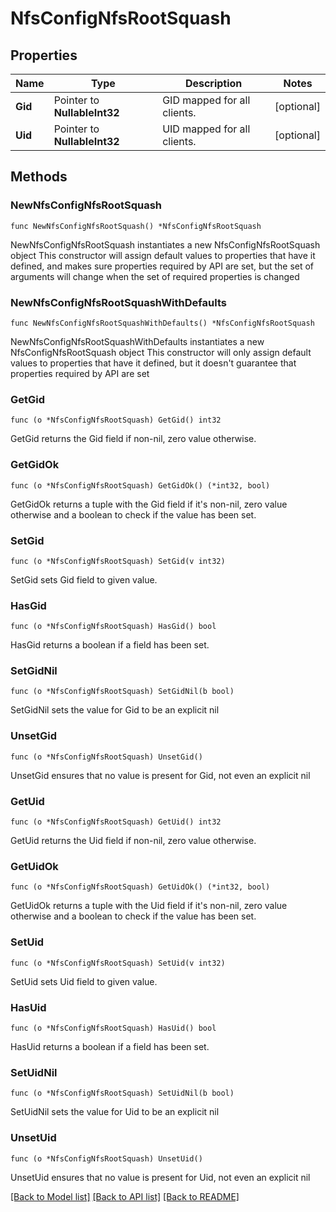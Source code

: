 # NfsConfigNfsRootSquash

## Properties

Name | Type | Description | Notes
------------ | ------------- | ------------- | -------------
**Gid** | Pointer to **NullableInt32** | GID mapped for all clients. | [optional] 
**Uid** | Pointer to **NullableInt32** | UID mapped for all clients. | [optional] 

## Methods

### NewNfsConfigNfsRootSquash

`func NewNfsConfigNfsRootSquash() *NfsConfigNfsRootSquash`

NewNfsConfigNfsRootSquash instantiates a new NfsConfigNfsRootSquash object
This constructor will assign default values to properties that have it defined,
and makes sure properties required by API are set, but the set of arguments
will change when the set of required properties is changed

### NewNfsConfigNfsRootSquashWithDefaults

`func NewNfsConfigNfsRootSquashWithDefaults() *NfsConfigNfsRootSquash`

NewNfsConfigNfsRootSquashWithDefaults instantiates a new NfsConfigNfsRootSquash object
This constructor will only assign default values to properties that have it defined,
but it doesn't guarantee that properties required by API are set

### GetGid

`func (o *NfsConfigNfsRootSquash) GetGid() int32`

GetGid returns the Gid field if non-nil, zero value otherwise.

### GetGidOk

`func (o *NfsConfigNfsRootSquash) GetGidOk() (*int32, bool)`

GetGidOk returns a tuple with the Gid field if it's non-nil, zero value otherwise
and a boolean to check if the value has been set.

### SetGid

`func (o *NfsConfigNfsRootSquash) SetGid(v int32)`

SetGid sets Gid field to given value.

### HasGid

`func (o *NfsConfigNfsRootSquash) HasGid() bool`

HasGid returns a boolean if a field has been set.

### SetGidNil

`func (o *NfsConfigNfsRootSquash) SetGidNil(b bool)`

 SetGidNil sets the value for Gid to be an explicit nil

### UnsetGid
`func (o *NfsConfigNfsRootSquash) UnsetGid()`

UnsetGid ensures that no value is present for Gid, not even an explicit nil
### GetUid

`func (o *NfsConfigNfsRootSquash) GetUid() int32`

GetUid returns the Uid field if non-nil, zero value otherwise.

### GetUidOk

`func (o *NfsConfigNfsRootSquash) GetUidOk() (*int32, bool)`

GetUidOk returns a tuple with the Uid field if it's non-nil, zero value otherwise
and a boolean to check if the value has been set.

### SetUid

`func (o *NfsConfigNfsRootSquash) SetUid(v int32)`

SetUid sets Uid field to given value.

### HasUid

`func (o *NfsConfigNfsRootSquash) HasUid() bool`

HasUid returns a boolean if a field has been set.

### SetUidNil

`func (o *NfsConfigNfsRootSquash) SetUidNil(b bool)`

 SetUidNil sets the value for Uid to be an explicit nil

### UnsetUid
`func (o *NfsConfigNfsRootSquash) UnsetUid()`

UnsetUid ensures that no value is present for Uid, not even an explicit nil

[[Back to Model list]](../README.md#documentation-for-models) [[Back to API list]](../README.md#documentation-for-api-endpoints) [[Back to README]](../README.md)


